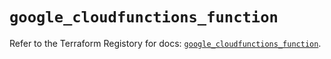 # `google_cloudfunctions_function`

Refer to the Terraform Registory for docs: [`google_cloudfunctions_function`](https://registry.terraform.io/providers/hashicorp/google/4.73.1/docs/resources/cloudfunctions_function).
